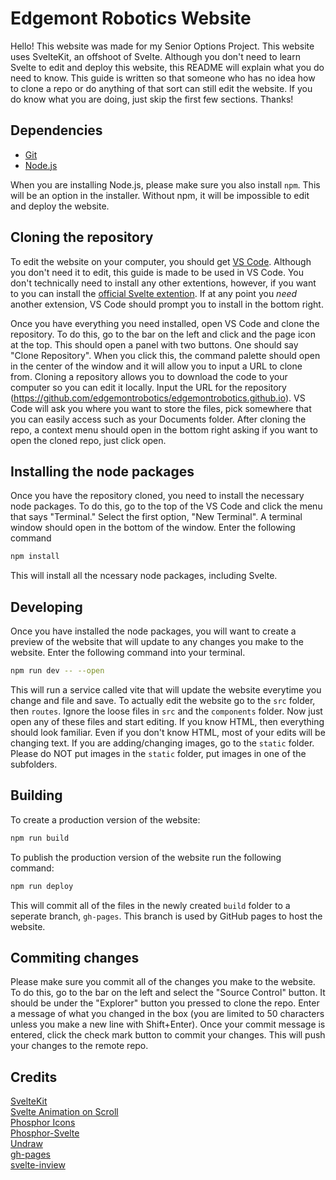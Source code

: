 # Edgemont Robotics Website

Hello! This website was made for my Senior Options Project. This website uses SvelteKit, an offshoot of Svelte. Although you don't need to learn Svelte to edit and deploy this website, this README will explain what you do need to know. This guide is written so that someone who has no idea how to clone a repo or do anything of that sort can still edit the website. If you do know what you are doing, just skip the first few sections. Thanks!

## Dependencies
* [Git](https://git-scm.com/)
* [Node.js](https://nodejs.org/en/)

When you are installing Node.js, please make sure you also install `npm`. This will be an option in the installer. Without npm, it will be impossible to edit and deploy the website.

## Cloning the repository

To edit the website on your computer, you should get [VS Code](https://code.visualstudio.com/). Although you don't need it to edit, this guide is made to be used in VS Code. You don't technically need to install any other extentions, however, if you want to you can install the [official Svelte extention](https://marketplace.visualstudio.com/items?itemName=svelte.svelte-vscode). If at any point you *need* another extension, VS Code should prompt you to install in the bottom right. 

Once you have everything you need installed, open VS Code and clone the repository. To do this, go to the bar on the left and click and the page icon at the top. This should open a panel with two buttons. One should say "Clone Repository". When you click this, the command palette should open in the center of the window and it will allow you to input a URL to clone from. Cloning a repository allows you to download the code to your computer so you can edit it locally. Input the URL for the repository (https://github.com/edgemontrobotics/edgemontrobotics.github.io). VS Code will ask you where you want to store the files, pick somewhere that you can easily access such as your Documents folder. After cloning the repo, a context menu should open in the bottom right asking if you want to open the cloned repo, just click open. 

## Installing the node packages

Once you have the repository cloned, you need to install the necessary node packages. To do this, go to the top of the VS Code and click the menu that says "Terminal." Select the first option, "New Terminal". A terminal window should open in the bottom of the window. Enter the following command

```bash
npm install
```

This will install all the ncessary node packages, including Svelte. 

## Developing
Once you have installed the node packages, you will want to create a preview of the website that will update to any changes you make to the website. Enter the following command into your terminal. 
```bash
npm run dev -- --open
```

This will run a service called vite that will update the website everytime you change and file and save. To actually edit the website go to the `src` folder, then `routes`. Ignore the loose files in `src` and the `components` folder. Now just open any of these files and start editing. If you know HTML, then everything should look familiar. Even if you don't know HTML, most of your edits will be changing text. If you are adding/changing images, go to the `static` folder. Please do NOT put images in the `static` folder, put images in one of the subfolders. 

## Building

To create a production version of the website:

```bash
npm run build
```

To publish the production version of the website run the following command: 
```bash
npm run deploy
```
This will commit all of the files in the newly created `build` folder to a seperate branch, `gh-pages`. This branch is used by GitHub pages to host the website. 

## Commiting changes
Please make sure you commit all of the changes you make to the website. To do this, go to the bar on the left and select the "Source Control" button. It should be under the "Explorer" button you pressed to clone the repo. Enter a message of what you changed in the box (you are limited to 50 characters unless you make a new line with Shift+Enter). Once your commit message is entered, click the check mark button to commit your changes. This will push your changes to the remote repo.

## Credits

[SvelteKit](https://kit.svelte.dev/)\
[Svelte Animation on Scroll](https://github.com/shiryel/saos)\
[Phosphor Icons](https://github.com/phosphor-icons/phosphor-icons)\
[Phosphor-Svelte](https://github.com/haruaki07/phosphor-svelte)\
[Undraw](https://undraw.co/)\
[gh-pages](https://github.com/tschaub/gh-pages)\
[svelte-inview](https://github.com/maciekgrzybek/svelte-inview)
